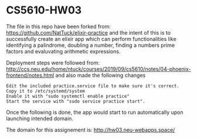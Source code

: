 # CS5610-HW03

The file in this repo have been forked from: https://github.com/NatTuck/elixir-practice and the intent of this is to successfully create an elixir app which can perform functionalities like identifying a palindrome, doubling a number, finding a numbers prime factors and evaluvating arithmetic expressions.

Deployment steps were followed from: http://ccs.neu.edu/home/ntuck/courses/2019/09/cs5610/notes/04-phoenix-frontend/notes.html and also made the following changes

    Edit the included practice.service file to make sure it's correct.
    Copy it to /etc/systemd/system
    Enable it with "sudo systemctl enable practice"
    Start the service with "sudo service practice start".

Once the following is done, the app would start to run automatically upon launching intended domain.

The domain for this assignement is: http://hw03.neu-webapps.space/
